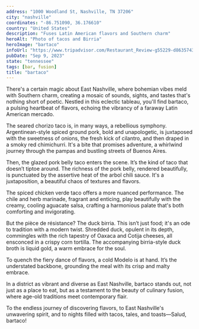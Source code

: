 ```yaml
---
address: "1000 Woodland St, Nashville, TN 37206"
city: "nashville"
coordinates: "-86.751090, 36.176610"
country: "United States"
description: "Fuses Latin American flavors and Southern charm"
heroAlt: "Photo of tacos and Birria"
heroImage: "bartaco"
infoUrl: "https://www.tripadvisor.com/Restaurant_Review-g55229-d8635743-Reviews-Bartaco-Nashville_Davidson_County_Tennessee.html"
pubDate: "Sep 9, 2023"
state: "tennessee"
tags: [bar, fusion]
title: "bartaco"
---
```


There's a certain magic about East Nashville, where bohemian vibes meld with Southern charm, creating a mosaic of sounds, sights, and tastes that's nothing short of poetic. Nestled in this eclectic tableau, you'll find bartaco, a pulsing heartbeat of flavors, echoing the vibrancy of a faraway Latin American mercado.

The seared chorizo taco is, in many ways, a rebellious symphony. Argentinean-style spiced ground pork, bold and unapologetic, is juxtaposed with the sweetness of onions, the fresh kick of cilantro, and then draped in a smoky red chimichurri. It's a bite that promises adventure, a whirlwind journey through the pampas and bustling streets of Buenos Aires.

Then, the glazed pork belly taco enters the scene. It’s the kind of taco that doesn’t tiptoe around. The richness of the pork belly, rendered beautifully, is punctuated by the assertive heat of the arbol chili sauce. It's a juxtaposition, a beautiful chaos of textures and flavors.

The spiced chicken verde taco offers a more nuanced performance. The chile and herb marinade, fragrant and enticing, play beautifully with the creamy, cooling aguacate salsa, crafting a harmonious palate that's both comforting and invigorating.

But the pièce de résistance? The duck birria. This isn’t just food; it's an ode to tradition with a modern twist. Shredded duck, opulent in its depth, commingles with the rich tapestry of Oaxaca and Cotija cheeses, all ensconced in a crispy corn tortilla. The accompanying birria-style duck broth is liquid gold, a warm embrace for the soul.

To quench the fiery dance of flavors, a cold Modelo is at hand. It’s the understated backbone, grounding the meal with its crisp and malty embrace.

In a district as vibrant and diverse as East Nashville, bartaco stands out, not just as a place to eat, but as a testament to the beauty of culinary fusion, where age-old traditions meet contemporary flair.

To the endless journey of discovering flavors, to East Nashville's unwavering spirit, and to nights filled with tacos, tales, and toasts—Salud, bartaco!
